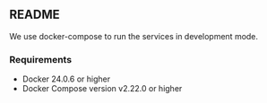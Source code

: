## README

We use docker-compose to run the services in development mode.

### Requirements

- Docker 24.0.6 or higher
- Docker Compose version v2.22.0 or higher

